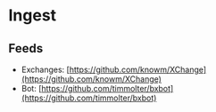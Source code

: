 # Ingest

## Feeds

- Exchanges: [https://github.com/knowm/XChange](https://github.com/knowm/XChange)
- Bot: [https://github.com/timmolter/bxbot](https://github.com/timmolter/bxbot)